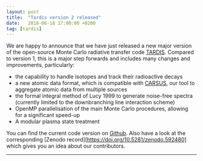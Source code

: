 ```yaml
---
layout: post
title:  "Tardis version 2 released"
date:   2018-06-18 17:00:00 +0200
tag: [tardis]
---
```


We are happy to announce that we have just released a new major version of the
open-source Monte Carlo radiative transfer code [TARDIS][tardis_github].
Compared to version 1, this is a major step forwards and includes
many changes and improvements, particularly:

- the capability to handle isotopes and track their radioactive decays
- a new atomic data format, which is compatible with [CARSUS][carsus_github],
  our tool to aggregate atomic data from multiple sources
- the formal integral method of Lucy 1999 to generate noise-free spectra
  (currently limited to the downbranching line interaction scheme)
- OpenMP parallelisation of the main Monte Carlo procedures, allowing for a
  significant speed-up
- A modular plasma state treatment

You can find the current code version on [Github][tardis_github]. Also have a
look at the corresponding
[Zenodo record][https://doi.org/10.5281/zenodo.592480] which gives you an idea
about our contributors.

- - - 

[carsus_github]: https://github.com/tardis-sn/carsus
[tardis_github]: https://github.com/tardis-sn/tardis
[tardis_zenodo]: https://doi.org/10.5281/zenodo.592480
